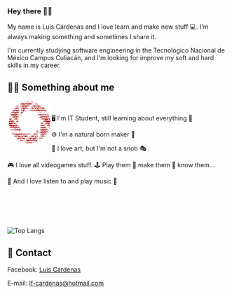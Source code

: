 ### Hey there 👋🏽
My name is Luis Cárdenas and I love learn and make new stuff 💻. I'm always making something and sometimes I share it.

I'm currently studying software engineering in the Tecnológico Nacional de México Campus Culiacán, and I'm looking for improve my soft and hard skills in my career.

## 👨🏽 Something about me
<p>
<img width="20%" alt="hello there" align="left" src="https://github.com/luizon/Luizon/blob/master/Assets/StillAlive.gif"/>
</p>
<br>

🖥 I'm IT Student, still learning about everything 📱

⚙ I'm a natural born maker 🔧

🎨 I love art, but I'm not a snob 🎭

🎮 I love all videogames stuff. 🕹 Play them 🔨 make them 👾 know them...

🎸 And I love listen to and play music 🎹

<br>
<br>
<br>
<br>

![Top Langs](https://github-readme-stats.vercel.app/api/top-langs/?username=luizon&layout=compact)

## 💬 Contact
Facebook: [Luis Cárdenas](https://www.facebook.com/P.Luizon.CV/)

E-mail: lf-cardenas@hotmail.com